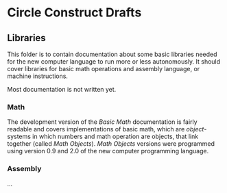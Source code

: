﻿Circle Construct Drafts
=======================


Libraries
---------

This folder is to contain documentation about some basic libraries needed for the new computer language to run more or less autonomously. It should cover libraries for basic math operations and assembly language, or machine instructions.

Most documentation is not written yet.

### Math

The development version of the *Basic Math* documentation is fairly readable and covers implementations of basic math, which are *object*-systems in which numbers and math operation are objects, that link together (called *Math Objects*). *Math Objects* versions were programmed using version 0.9 and 2.0 of the new computer programming language.

### Assembly

...
